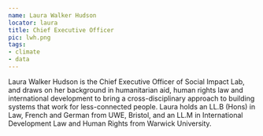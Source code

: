 ```yaml
---
name: Laura Walker Hudson
locator: laura
title: Chief Executive Officer
pic: lwh.png
tags: 
- climate 
- data
---
```

Laura Walker Hudson is the Chief Executive Officer of Social Impact Lab, and draws on her background in humanitarian aid, human rights law and international development to bring a cross-disciplinary approach to building systems that work for less-connected people. Laura holds an LL.B (Hons) in Law, French and German from UWE, Bristol, and an LL.M in International Development Law and Human Rights from Warwick University.